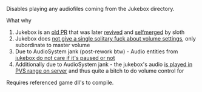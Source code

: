 Disables playing any audiofiles coming from the Jukebox directory.

What why
1. Jukebox is an [old PR](https://github.com/space-wizards/space-station-14/pull/20418) that was later [revived](https://github.com/space-wizards/space-station-14/pull/26736) and [selfmerged](https://github.com/space-wizards/space-station-14/commit/2db374988c91c6ce5f932b9cee1ba251cbfb22e5) by sloth
2. Jukebox does [not give a single solitary fuck about volume settings](https://github.com/space-wizards/space-station-14/issues/27981), only subordinate to master volume
3. Due to AudioSystem jank (post-rework btw) - Audio entities from [jukebox do not care if it's paused or not](https://github.com/space-wizards/space-station-14/issues/28901)
4. Additionally due to AudioSystem jank - the jukebox's audio [is played in PVS range on server](https://github.com/space-wizards/space-station-14/blob/c94c72785df97e7a98097a0bc4733e998e4454a8/Content.Server/Audio/Jukebox/JukeboxSystem.cs#L58) and thus quite a bitch to do volume control for

Requires referenced game dll's to compile.